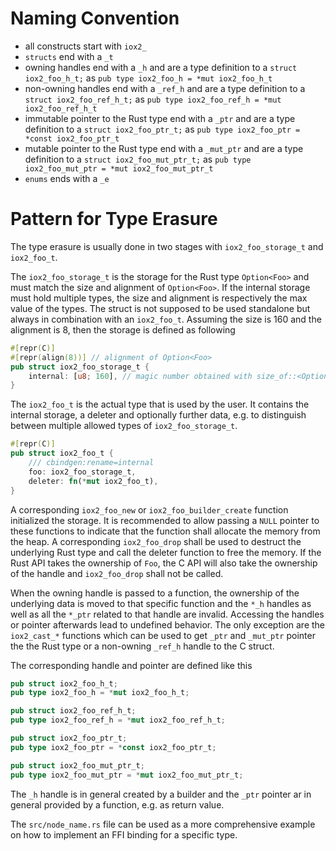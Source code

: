 # Naming Convention

- all constructs start with `iox2_`
- `structs` end with a `_t`
- owning handles end with a `_h` and are a type definition to a `struct iox2_foo_h_t;` as `pub type iox2_foo_h = *mut iox2_foo_h_t`
- non-owning handles end with a `_ref_h` and are a type definition to a `struct iox2_foo_ref_h_t;` as `pub type iox2_foo_ref_h = *mut iox2_foo_ref_h_t`
- immutable pointer to the Rust type end with a `_ptr` and are a type definition to a `struct iox2_foo_ptr_t;` as `pub type iox2_foo_ptr = *const iox2_foo_ptr_t`
- mutable pointer to the Rust type end with a `_mut_ptr` and are a type definition to a `struct iox2_foo_mut_ptr_t;` as `pub type iox2_foo_mut_ptr = *mut iox2_foo_mut_ptr_t`
- `enums` ends with a `_e`

# Pattern for Type Erasure

The type erasure is usually done in two stages with `iox2_foo_storage_t` and `iox2_foo_t`.

The `iox2_foo_storage_t` is the storage for the Rust type `Option<Foo>` and must match the size and alignment of `Option<Foo>`.
If the internal storage must hold multiple types, the size and alignment is respectively the max value of the types.
The struct is not supposed to be used standalone but always in combination with an `iox2_foo_t`.
Assuming the size is 160 and the alignment is 8, then the storage is defined as following
```rs
#[repr(C)]
#[repr(align(8))] // alignment of Option<Foo>
pub struct iox2_foo_storage_t {
    internal: [u8; 160], // magic number obtained with size_of::<Option<Foo>>()
}
```

The `iox2_foo_t` is the actual type that is used by the user. It contains the internal storage, a deleter and
optionally further data, e.g. to distinguish between multiple allowed types of `iox2_foo_storage_t`.
```rs
#[repr(C)]
pub struct iox2_foo_t {
    /// cbindgen:rename=internal
    foo: iox2_foo_storage_t,
    deleter: fn(*mut iox2_foo_t),
}
```

A corresponding `iox2_foo_new` or `iox2_foo_builder_create` function initialized the storage. It is recommended to allow
passing a `NULL` pointer to these functions to indicate that the function shall allocate the memory from the heap. A
corresponding `iox2_foo_drop` shall be used to destruct the underlying Rust type and call the deleter function to free the memory.
If the Rust API takes the ownership of `Foo`, the C API will also take the ownership of the handle and `iox2_foo_drop` shall not be
called.

When the owning handle is passed to a function, the ownership of the underlying data is moved to that specific function and the `*_h` handles
as well as all the `*_ptr` related to that handle are invalid. Accessing the handles or pointer afterwards lead to undefined behavior.
The only exception are the `iox2_cast_*` functions which can be used to get `_ptr` and `_mut_ptr` pointer the the Rust type or a non-owning `_ref_h` handle to the C struct.

The corresponding handle and pointer are defined like this
```rs
pub struct iox2_foo_h_t;
pub type iox2_foo_h = *mut iox2_foo_h_t;

pub struct iox2_foo_ref_h_t;
pub type iox2_foo_ref_h = *mut iox2_foo_ref_h_t;

pub struct iox2_foo_ptr_t;
pub type iox2_foo_ptr = *const iox2_foo_ptr_t;

pub struct iox2_foo_mut_ptr_t;
pub type iox2_foo_mut_ptr = *mut iox2_foo_mut_ptr_t;
```

The `_h` handle is in general created by a builder and the `_ptr` pointer ar in general provided by a function, e.g. as return value.

The `src/node_name.rs` file can be used as a more comprehensive example on how to implement an FFI binding for a specific type.
